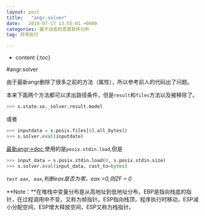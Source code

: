 ```yaml
---
layout: post
title:   "angr.solver"
date:   2019-07-17 13:55:01 +0800
categories: 基于动态的恶意软件分析
tag: 符号执行

---
```


* content
{:toc}




#angr.solver

由于最新angr删除了很多之前的方法（属性），所以参考前人的代码出了问题。

本来下面两个方法都可以求出路径条件，但是`result`和`files`方法以及被移除了。

```python
>>> s.state.se._solver.result.model 
```

或者

```python
>>> inputdata = s.posix.files[0].all_bytes()
>>> s.solver.eval(inputdate)
```

[最新angr->doc](https://docs.angr.io/core-concepts/states#basic-execution),使用的是`posix.stdin.load`,但是

 ```python
>>> input_data = s.posix.stdin.load(0, s.posix.stdin.size)
>>> s.solver.eval(input_data, cast_to=bytes)
 ```

*`test eax, eax`,判断eax是否为零，eax =0,则ZF = 0*

**Note：**在堆栈中变量分布是从高地址到低地址分布，EBP是指向栈底的指针，在过程调用中不变，又称为帧指针。ESP指向栈顶，程序执行时移动，ESP减小分配空间，ESP增大释放空间，ESP又称为栈指针。 

